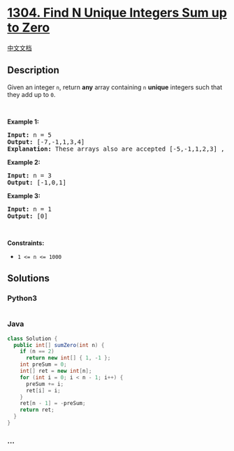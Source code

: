 # [1304. Find N Unique Integers Sum up to Zero](https://leetcode.com/problems/find-n-unique-integers-sum-up-to-zero)

[中文文档](/solution/1300-1399/1304.Find%20N%20Unique%20Integers%20Sum%20up%20to%20Zero/README.md)

## Description

<p>Given an integer <code>n</code>, return <strong>any</strong> array containing <code>n</code> <strong>unique</strong> integers such that they add up to <code>0</code>.</p>

<p>&nbsp;</p>
<p><strong>Example 1:</strong></p>

<pre>
<strong>Input:</strong> n = 5
<strong>Output:</strong> [-7,-1,1,3,4]
<strong>Explanation:</strong> These arrays also are accepted [-5,-1,1,2,3] , [-3,-1,2,-2,4].
</pre>

<p><strong>Example 2:</strong></p>

<pre>
<strong>Input:</strong> n = 3
<strong>Output:</strong> [-1,0,1]
</pre>

<p><strong>Example 3:</strong></p>

<pre>
<strong>Input:</strong> n = 1
<strong>Output:</strong> [0]
</pre>

<p>&nbsp;</p>
<p><strong>Constraints:</strong></p>

<ul>
	<li><code>1 &lt;= n &lt;= 1000</code></li>
</ul>


## Solutions

<!-- tabs:start -->

### **Python3**

```python

```

### **Java**

```java
class Solution {
  public int[] sumZero(int n) {
    if (n == 2)
      return new int[] { 1, -1 };
    int preSum = 0;
    int[] ret = new int[n];
    for (int i = 0; i < n - 1; i++) {
      preSum += i;
      ret[i] = i;
    }
    ret[n - 1] = -preSum;
    return ret;
  }
}
```

### **...**

```

```

<!-- tabs:end -->
